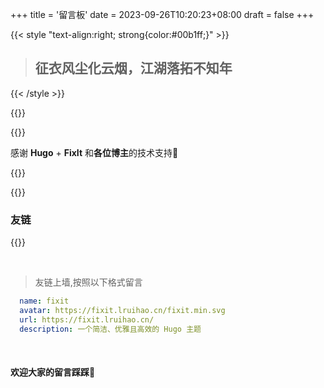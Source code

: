 +++
title = '留言板'
date = 2023-09-26T10:20:23+08:00
draft = false
+++


{{< style "text-align:right; strong{color:#00b1ff;}" >}}
> ## 征衣风尘化云烟，江湖落拓不知年
{{< /style >}}


{{<center-quote >}}

{{<typeit  >}}

感谢 **Hugo** + **FixIt** 和**各位博主**的技术支持🫶 

{{</typeit >}}

{{</center-quote >}}
</br>



### 友链

{{<friend name="fixit" url="https://fixit.lruihao.cn/" logo="https://fixit.lruihao.cn/fixit.min.svg" word="一个简洁、优雅且高效的 Hugo 主题" >}}

</br>

> 友链上墙,按照以下格式留言
```yaml
  name: fixit
  avatar: https://fixit.lruihao.cn/fixit.min.svg
  url: https://fixit.lruihao.cn/
  description: 一个简洁、优雅且高效的 Hugo 主题
```
</br>

#### 欢迎大家的留言踩踩🦶